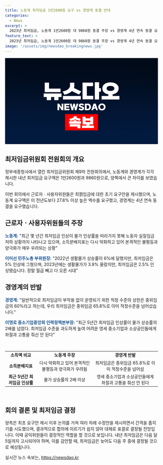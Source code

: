 ```yaml
---
title: 노동계 최저임금 1만2600원 요구 vs 경영계 동결 반대
categories:
  - News
excerpt: >
  2023년 최저임금, 노동계 1만2600원 대 9860원 동결 주장 vs 경영계 4년 연속 동결 요구. 노동계는 고물가와 실질임금 하락 우려, 경영계는 중소기업 지불능력 고려 주장. 최종 결정은 표결로 예상.
feature_text: >
  2023년 최저임금, 노동계 1만2600원 대 9860원 동결 주장 vs 경영계 4년 연속 동결 요구. 노동계는 고물가와 실질임금 하락 우려, 경영계는 중소기업 지불능력 고려 주장. 최종 결정은 표결로 예상.
image: '/assets/img/newsdao_breakingnews.jpg'
---
```


<p><img src="/assets/img/newsdao_breakingnews.jpg" alt="implanttips 속보" /></p>

<h2 data-ke-size="size26">최저임금위원회 전원회의 개요</h2>

<p data-ke-size="size16">정부세종청사에서 열린 최저임금위원회 제9차 전원회의에서, 노동계와 경영계가 각각 제시한 내년 최저임금 요구액은 1만2600원과 9860원으로, 양쪽에서 큰 차이를 보였습니다.</p>

<p data-ke-size="size16">이번 회의에서 근로자ㆍ사용자위원들은 최젥임금에 대한 초기 요구안을 제시했으며, 노동계 요구액은 이 전년도보다 27.8% 이상 높은 액수를 요구했고, 경영계는 4년 연속 동결을 요구했습니다.</p>

<h2 data-ke-size="size26">근로자ㆍ사용자위원들의 주장</h2>

<p data-ke-size="size16"><b><span style="color: #1a5490;">노동계:</span></b> "최근 몇 년간 최저임금 인상이 물가 인상률을 따라가지 못해 노동자 실질임금 저하 상황까지 나타나고 있으며, 소득분배지표는 다시 악화하고 있어 본격적인 불평등과 양극화가 매우 우려되는 상황"</p>

<p data-ke-size="size16"><b><span style="color: #1a5490;">이미선 민주노총 부위원장:</span></b> "2022년 생활물가 상승률이 6%에 달했지만, 최저임금은 5% 인상에 그쳤으며, 2023년에는 생활물가가 3.9% 올랐지만, 최저임금은 2.5% 인상됐습니다. 정말 월급 빼고 다 오른 시대"</p>

<h2 data-ke-size="size26">경영계의 반발</h2>

<p data-ke-size="size16"><b><span style="color: #1a5490;">경영계:</span></b> "일반적으로 최저임금이 부작용 없이 운영되기 위한 적정 수준의 상한은 중위임금의 60%라고 하는데, 우리 최저임금은 중위임금 65.8%로 이미 적정수준을 넘어섰습니다."</p>

<p data-ke-size="size16"><b><span style="color: #1a5490;">이명로 중소기업중앙회 인력정책본부장:</span></b> "최근 5년간 최저임금 인상률이 물가 상승률의 2배를 넘었다. 최저임금 수준을 과도하게 높여 어려운 영세 중소기업과 소상공인들에게 좌절과 고통을 줘선 안 된다"</p>

<p data-ke-size="size16">&nbsp;</p>

<table>
<tbody>
<tr>
<td style="text-align: center; height: 17px;"><b>소득액 비교</b></td>
<td style="text-align: center; height: 17px;"><b>노동계 주장</b></td>
<td style="text-align: center; height: 17px;"><b>경영계 반발</b></td>
</tr>
<tr>
<td style="text-align: center; height: 17px;"><b>소득분배지표</b></td>
<td style="text-align: center; height: 17px;">다시 악화하고 있어 본격적인 불평등과 양극화가 우려됨</td>
<td style="text-align: center; height: 17px;">최저임금은 중위임금 65.8%로 이미 적정수준을 넘어섬</td>
</tr>
<tr>
<td style="text-align: center; height: 17px;"><b>최근 5년간 최저임금 인상률</b></td>
<td style="text-align: center; height: 17px;">물가 상승률의 2배 이상</td>
<td style="text-align: center; height: 17px;">영세 중소기업과 소상공인들에게 좌절과 고통을 줘선 안 된다</td>
</tr>
</tbody>
</table>

<p data-ke-size="size16">&nbsp;</p>

<h2 data-ke-size="size26">회의 결론 및 최저임금 결정</h2>

<p data-ke-size="size16">양측은 최초 요구안 제시 이후 논의를 거쳐 여러 차례 수정안을 제시하면서 간격을 좁히기를 시도했으며, 결과적으로 합의에 이르기가 쉽지 않아 대체로 표결로 결정될 전망입니다. 이때 공익위원들이 결정적인 역할을 할 것으로 보입니다. 내년 최저임금은 다음 달 5일까지 고시되어야 하며, 이를 감안할 때, 최저임금은 늦어도 다음 주 중에 결정될 것으로 예상됩니다.</p>
실시간 뉴스 속보는, <a href="https://newsdao.kr" rel="dofollow">https://newsdao.kr</a>


